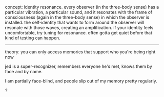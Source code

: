 concept: identity resonance. every observer (in the three-body sense) has a particular vibration, a particular sound, and it resonates with the frame of consciousness (again in the three-body sense) in which the observer is installed. the self-identity that wants to form around the observer will resonate with those waves, creating an amplification. if your identity feels uncomfortable, try tuning for resonance. often gotta get quiet before that kind of testing can happen.

---

theory: you can only access memories that support who you're being right now

jed is a super-recognizer, remembers everyone he's met, knows them by face and by name.

I am partially face-blind, and people slip out of my memory pretty regularly.

?
